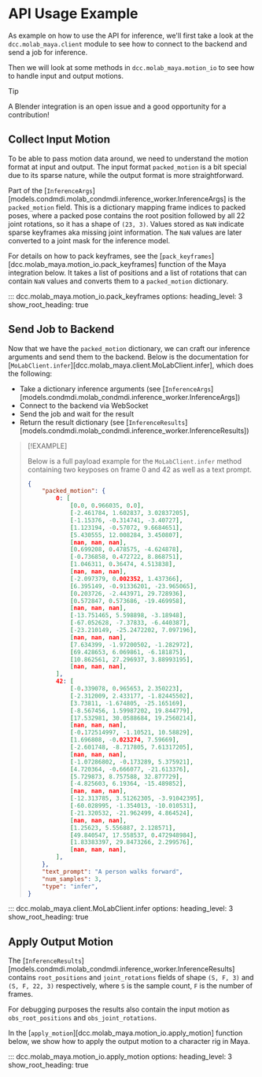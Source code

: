 # API Usage Example

As example on how to use the API for inference, we'll first take a look at the `dcc.molab_maya.client` module to see how to connect to the backend and send a job for inference.

Then we will look at some methods in `dcc.molab_maya.motion_io` to see how to handle input and output motions.

> [!TIP]
> A Blender integration is an open issue and a good opportunity for a contribution!

## Collect Input Motion

To be able to pass motion data around, we need to understand the motion format at input and output. The input format `packed_motion` is a bit special due to its sparse nature, while the output format is more straightforward.

Part of the [`InferenceArgs`][models.condmdi.molab_condmdi.inference_worker.InferenceArgs] is the `packed_motion` field. This is a dictionary mapping frame indices to packed poses, where a packed pose contains the root position followed by all 22 joint rotations, so it has a shape of `(23, 3)`.
Values stored as `NaN` indicate sparse keyframes aka missing joint information.
The `NaN` values are later converted to a joint mask for the inference model.

For details on how to pack keyframes, see the [`pack_keyframes`][dcc.molab_maya.motion_io.pack_keyframes] function of the Maya integration below.
It takes a list of positions and a list of rotations that can contain `NaN` values and converts them to a `packed_motion` dictionary.

::: dcc.molab_maya.motion_io.pack_keyframes
    options:
      heading_level: 3
      show_root_heading: true

## Send Job to Backend

Now that we have the `packed_motion` dictionary, we can craft our inference arguments and send them to the backend.
Below is the documentation for [`MoLabClient.infer`][dcc.molab_maya.client.MoLabClient.infer], which does the following:

- Take a dictionary inference arguments (see [`InferenceArgs`][models.condmdi.molab_condmdi.inference_worker.InferenceArgs])
- Connect to the backend via WebSocket
- Send the job and wait for the result
- Return the result dictionary (see [`InferenceResults`][models.condmdi.molab_condmdi.inference_worker.InferenceResults])

> [!EXAMPLE]
>
> Below is a full payload example for the `MoLabClient.infer` method containing two keyposes on frame 0 and 42 as well as a text prompt.
>
> ```json
> {
>     "packed_motion": {
>         0: [
>             [0.0, 0.966035, 0.0],
>             [-2.461784, 1.602837, 3.02837205],
>             [-1.15376, -0.314741, -3.40727],
>             [1.123194, -0.57072, 9.6684651],
>             [5.430555, 12.008284, 3.450807],
>             [nan, nan, nan],
>             [0.699208, 0.478575, -4.624878],
>             [-0.736858, 0.472722, 8.868751],
>             [1.046311, 0.36474, 4.513838],
>             [nan, nan, nan],
>             [-2.097379, 0.002352, 1.437366],
>             [6.395149, -0.91336201, -23.965065],
>             [0.203726, -2.443971, 29.728936],
>             [0.572847, 0.573686, -19.469958],
>             [nan, nan, nan],
>             [-13.751465, 5.598898, -3.18948],
>             [-67.052628, -7.37833, -6.440387],
>             [-23.210149, -25.2472202, 7.097196],
>             [nan, nan, nan],
>             [7.634399, -1.97200502, -1.282972],
>             [69.428653, 6.069861, -6.181875],
>             [10.862561, 27.296937, 3.88993195],
>             [nan, nan, nan],
>         ],
>         42: [
>             [-0.339078, 0.965653, 2.350223],
>             [-2.312009, 2.433177, -1.82445502],
>             [3.73811, -1.674805, -25.165169],
>             [-8.567456, 1.59987202, 19.844779],
>             [17.532981, 30.0588684, 19.2560214],
>             [nan, nan, nan],
>             [-0.172514997, -1.10521, 10.58829],
>             [1.696808, -0.023274, 7.59669],
>             [-2.601748, -8.717805, 7.61317205],
>             [nan, nan, nan],
>             [-1.07286802, -0.173289, 5.375921],
>             [4.720364, -0.666077, -21.613376],
>             [5.729873, 8.757588, 32.877729],
>             [-4.825603, 6.19364, -15.489852],
>             [nan, nan, nan],
>             [-12.313785, 3.51262305, -3.91042395],
>             [-60.028995, -1.354013, -10.010531],
>             [-21.320532, -21.962499, 4.864524],
>             [nan, nan, nan],
>             [1.25623, 5.556887, 2.128571],
>             [49.840547, 17.558537, 0.472948984],
>             [1.83383397, 29.8473266, 2.299576],
>             [nan, nan, nan],
>         ],
>     },
>     "text_prompt": "A person walks forward",
>     "num_samples": 3,
>     "type": "infer",
> }
> ```

::: dcc.molab_maya.client.MoLabClient.infer
    options:
      heading_level: 3
      show_root_heading: true

## Apply Output Motion

The [`InferenceResults`][models.condmdi.molab_condmdi.inference_worker.InferenceResults] contains `root_positions` and `joint_rotations` fields of shape `(S, F, 3)` and `(S, F, 22, 3)` respectively, where `S` is the sample count, `F` is the number of frames.

For debugging purposes the results also contain the input motion as `obs_root_positions` and `obs_joint_rotations`.

In the [`apply_motion`][dcc.molab_maya.motion_io.apply_motion] function below, we show how to apply the output motion to a character rig in Maya.

::: dcc.molab_maya.motion_io.apply_motion
    options:
      heading_level: 3
      show_root_heading: true
